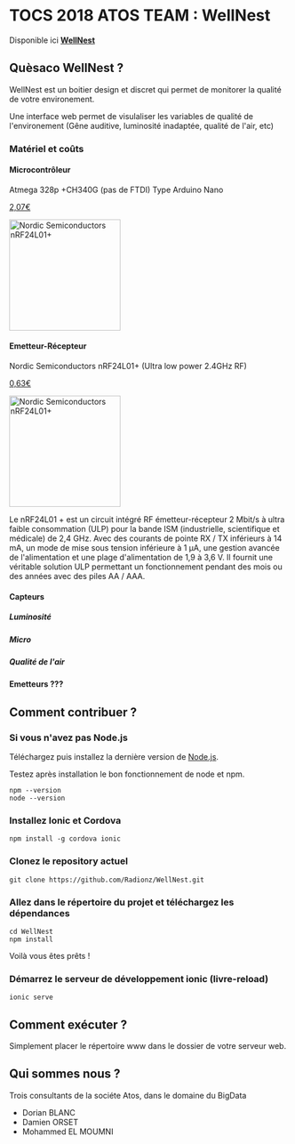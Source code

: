 # TOCS 2018 ATOS TEAM : WellNest

Disponible ici **[WellNest](https://wellnest.dobl.fr)**

## Quèsaco WellNest ?

WellNest est un boitier design et discret qui permet de monitorer la qualité de votre environement.

Une interface web permet de visulaliser les variables de qualité de l'environement (Gêne auditive, luminosité inadaptée, qualité de l'air, etc)

### Matériel et coûts

#### Microcontrôleur
Atmega 328p +CH340G (pas de FTDI)
Type Arduino Nano

[2,07€](https://fr.aliexpress.com/item/Freeshipping-Nano-3-0-controller-compatible-for-arduino-nano-CH340-USB-driver-NO-CABLE/32241679858.html?spm=a2g0s.9042311.0.0.LFIAS4)


<img src="https://images-na.ssl-images-amazon.com/images/I/81s7ABhZupL._SL1500_.jpg" alt="Nordic Semiconductors nRF24L01+" width="200"/>

#### Emetteur-Récepteur
Nordic Semiconductors nRF24L01+ (Ultra low power 2.4GHz RF)

[0,63€](https://fr.aliexpress.com/item/Free-Shipping-1PCS-NRF24L01-wireless-data-transmission-module-2-4G-the-NRF24L01-upgrade-version-We-are/32501134468.html?spm=a2g0s.9042311.0.0.LFIAS4)

<img src="https://www.fabtolab.com/image/cache/data/Radio/Transceiver/nff24l01-900x700.JPG" alt="Nordic Semiconductors nRF24L01+" width="200"/>

Le nRF24L01 + est un circuit intégré RF émetteur-récepteur 2 Mbit/s à ultra faible consommation (ULP) pour la bande ISM (industrielle, scientifique et médicale) de 2,4 GHz. Avec des courants de pointe RX / TX inférieurs à 14 mA, un mode de mise sous tension inférieure à 1 μA, une gestion avancée de l'alimentation et une plage d'alimentation de 1,9 à 3,6 V.
Il fournit une véritable solution ULP permettant un fonctionnement pendant des mois ou des années avec des piles AA / AAA.

#### Capteurs

##### Luminosité
##### Micro
##### Qualité de l'air

#### Emetteurs ???

## Comment contribuer ?

### Si vous n'avez pas Node.js

Téléchargez puis installez la dernière version de [Node.js](https://nodejs.org/fr/).

Testez après installation le bon fonctionnement de node et npm.

    npm --version
    node --version

### Installez Ionic et Cordova

    npm install -g cordova ionic

### Clonez le repository actuel

    git clone https://github.com/Radionz/WellNest.git

### Allez dans le répertoire du projet et téléchargez les dépendances 

    cd WellNest
    npm install

Voilà vous êtes prêts !

### Démarrez le serveur de développement ionic (livre-reload)

    ionic serve

## Comment exécuter ?

Simplement placer le répertoire www dans le dossier de votre serveur web.

## Qui sommes nous ?

Trois consultants de la sociéte Atos, dans le domaine du BigData
- Dorian BLANC
- Damien ORSET
- Mohammed EL MOUMNI